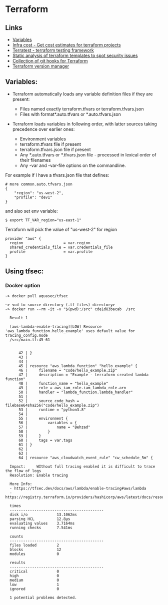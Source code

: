 # Terraform


## Links
* [Variables](https://www.terraform.io/docs/configuration/variables.html)
* [Infra cost - Get cost estimates for terraform projects](https://github.com/infracost/infracost)
* [Terratest - terraform testing framework](https://terratest.gruntwork.io/docs/getting-started/quick-start/)
* [Static analysis of terraform templates to spot security issues](https://github.com/aquasecurity/tfsec)
* [Collection of git hooks for Terraform](https://github.com/antonbabenko/pre-commit-terraform)
* [Terraform version manager](https://github.com/tfutils/tfenv)

## Variables:
* Terraform automatically loads any variable definition files if they are
  present:
  - Files named exactly terraform.tfvars or terraform.tfvars.json
  - Files with format\*.auto.tfvars or \*.auto.tfvars.json


* Terraform loads variables in following order, with latter sources taking
  precedence over earlier ones:
  - Environment variables
  - terraform.tfvars file if present
  - terraform.tfvars.json file if present
  - Any \*.auto.tfvars or \*.tfvars.json file - processed in lexical order of their filenames
  - Any -var and -var-file options on the commandline.

For example if I have a tfvars.json file that defines:
```
# more common.auto.tfvars.json
{
    "region": "us-west-2",
    "profile": "dev1"
}

```

and also set env variable:
```
$ export TF_VAR_region="us-east-1"

```

Terraform will pick the value of "us-west-2" for region
```
provider "aws" {
  region                  = var.region
  shared_credentials_file = var.credentials_file
  profile                 = var.profile
}
```


## Using tfsec:

### Docker option
```
~> docker pull aquasec/tfsec

~> <cd to source directory (.tf files) directory>
~> docker run --rm -it -v "$(pwd):/src" cde1d83bacab  /src

  Result 1

  [aws-lambda-enable-tracing][LOW] Resource 'aws_lambda_function.hello_example' uses default value for tracing_config.mode
  /src/main.tf:45-61


      42 | }
      43 |
      44 |
      45 | resource "aws_lambda_function" "hello_example" {
      46 |     filename = "code/hello_example.zip"
      47 |     description = "Example - terraform created lambda function"
      48 |     function_name = "hello_example"
      49 |     role = aws_iam_role.iam_lambda_role.arn
      50 |     handler = "lambda_function.lambda_handler"
      51 |
      52 |     source_code_hash = filebase64sha256("code/hello_example.zip")
      53 |     runtime = "python3.8"
      54 |
      55 |     environment {
      56 |         variables = {
      57 |             name = "Behzad"
      58 |         }
      59 |     }
      60 |     tags = var.tags
      61 | }
      62 |
      63 |
      64 | resource "aws_cloudwatch_event_rule" "cw_schedule_5m" {

  Impact:     WIthout full tracing enabled it is difficult to trace the flow of logs
  Resolution: Enable tracing

  More Info:
  - https://tfsec.dev/docs/aws/lambda/enable-tracing#aws/lambda
  - https://registry.terraform.io/providers/hashicorp/aws/latest/docs/resources/lambda_function#mode

  times
  ------------------------------------------
  disk i/o             13.1062ms
  parsing HCL          12.8µs
  evaluating values    3.7164ms
  running checks       7.541ms

  counts
  ------------------------------------------
  files loaded         2
  blocks               12
  modules              0

  results
  ------------------------------------------
  critical             0
  high                 0
  medium               0
  low                  1
  ignored              0

  1 potential problems detected.


```

